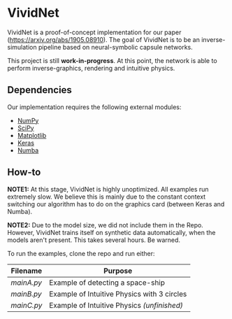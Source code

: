 # VividNet

VividNet is a proof-of-concept implementation for our paper (https://arxiv.org/abs/1905.08910). The goal of VividNet is to be an inverse-simulation pipeline based on neural-symbolic capsule networks. 

This project is still **work-in-progress**. At this point, the network is able to perform inverse-graphics, rendering and intuitive physics.

## Dependencies

Our implementation requires the following external modules:
  - [NumPy](https://www.numpy.org/)
  - [SciPy](https://www.scipy.org/)
  - [Matplotlib](https://matplotlib.org/)
  - [Keras](https://keras.io/)
  - [Numba](https://numba.pydata.org/)

## How-to

**NOTE1:** At this stage, VividNet is highly unoptimized. All examples run extremely slow. We believe this is mainly due to the constant context switching our algorithm has to do on the graphics card (between Keras and Numba).

**NOTE2:** Due to the model size, we did not include them in the Repo. However, VividNet trains itself on synthetic data automatically, when the models aren't present. This takes several hours. Be warned.

To run the examples, clone the repo and run either:

| Filename | Purpose |
| ------ | ------ |
| *mainA.py* | Example of detecting a space-ship |
| *mainB.py* | Example of Intuitive Physics with 3 circles |
| *mainC.py* | Example of Intuitive Physics *(unfinished)*|

